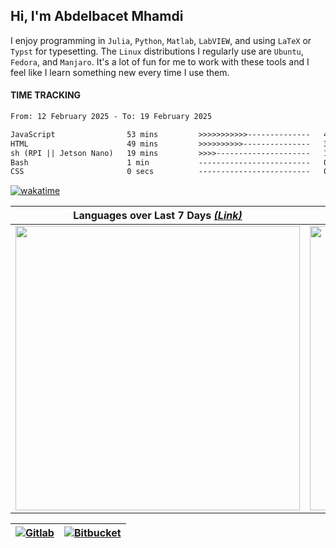 ## Hi, I'm **Abdelbacet Mhamdi**

I enjoy programming in `Julia`, `Python`, `Matlab`, `LabVIEW`, and using `LaTeX` or `Typst` for typesetting. The `Linux` distributions I regularly use are `Ubuntu`, `Fedora`, and `Manjaro`. It's a lot of fun for me to work with these tools and I feel like I learn something new every time I use them.

#### TIME TRACKING
<!--START_SECTION:waka-->

```txt
From: 12 February 2025 - To: 19 February 2025

JavaScript                53 mins         >>>>>>>>>>>--------------   42.97 %
HTML                      49 mins         >>>>>>>>>>---------------   39.99 %
sh (RPI || Jetson Nano)   19 mins         >>>>---------------------   15.34 %
Bash                      1 min           -------------------------   01.19 %
CSS                       0 secs          -------------------------   00.51 %
```

<!--END_SECTION:waka-->

[![wakatime](https://wakatime.com/badge/user/a7e05912-c632-43ea-8993-3a4a3d6118b3.svg)](https://wakatime.com/@a7e05912-c632-43ea-8993-3a4a3d6118b3)

 Languages over Last 7 Days [*(Link)*](https://wakatime.com/share/@a_mhamdi/47bfed55-3bb2-44eb-84d5-b4e5f19b9396.svg) | Editors over Last 7 Days [*(Link)*](https://wakatime.com/share/@a_mhamdi/0e45d800-32ba-4074-ac1e-9ee329554566.svg)
:-------------------------:|:-------------------------:
<img width="455em" src="https://wakatime.com/share/@a_mhamdi/47bfed55-3bb2-44eb-84d5-b4e5f19b9396.svg"> | <img width="455em" src="https://wakatime.com/share/@a_mhamdi/0e45d800-32ba-4074-ac1e-9ee329554566.svg">

[![Gitlab](https://upload.wikimedia.org/wikipedia/commons/thumb/e/e1/GitLab_logo.svg/320px-GitLab_logo.svg.png)](https://gitlab.com/a-mhamdi) | [![Bitbucket](https://upload.wikimedia.org/wikipedia/commons/thumb/c/c5/Bitbucket-Logo-blue.svg/320px-Bitbucket-Logo-blue.svg.png)](https://bitbucket.org/aBmhamdi)
:-------------------------:|:-------------------------:

